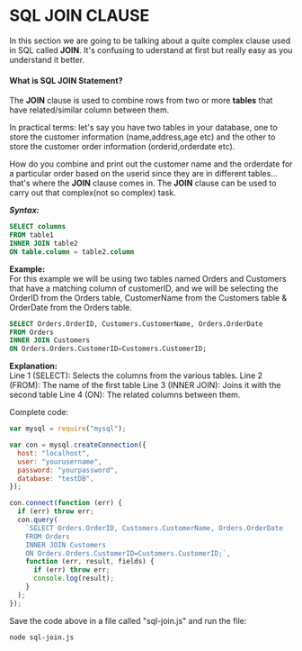 # SQL JOIN CLAUSE

In this section we are going to be talking about a quite complex clause used in SQL called **JOIN**. It's confusing to uderstand at first but really easy as you understand it better.

#### What is SQL JOIN Statement?<br>

The **JOIN** clause is used to combine rows from two or more **tables** that have related/similar column between them.

In practical terms: let's say you have two tables in your database, one to store the customer information (name,address,age etc) and the other to store the customer order information (orderid,orderdate etc).

How do you combine and print out the customer name and the orderdate for a particular order based on the userid since they are in different tables... that's where the **JOIN** clause comes in.
The **JOIN** clause can be used to carry out that complex(not so complex) task.

**_Syntax:_**<br>

```sql
SELECT columns
FROM table1
INNER JOIN table2
ON table.column = table2.column
```

**Example:**<br>
For this example we will be using two tables named Orders and Customers that have a matching column of customerID, and we will be selecting the OrderID from the Orders table, CustomerName from the Customers table & OrderDate from the Orders table.

```sql
SELECT Orders.OrderID, Customers.CustomerName, Orders.OrderDate
FROM Orders
INNER JOIN Customers
ON Orders.Orders.CustomerID=Customers.CustomerID;
```

**Explanation:**<br>
Line 1 (SELECT): Selects the columns from the various tables.
Line 2 (FROM): The name of the first table
Line 3 (INNER JOIN): Joins it with the second table
Line 4 (ON): The related columns between them.

Complete code:

```js
var mysql = require("mysql");

var con = mysql.createConnection({
  host: "localhost",
  user: "yourusername",
  password: "yourpassword",
  database: "testDB",
});

con.connect(function (err) {
  if (err) throw err;
  con.query(
    `SELECT Orders.OrderID, Customers.CustomerName, Orders.OrderDate
    FROM Orders
    INNER JOIN Customers
    ON Orders.Orders.CustomerID=Customers.CustomerID;`,
    function (err, result, fields) {
      if (err) throw err;
      console.log(result);
    }
  );
});
```

Save the code above in a file called "sql-join.js" and run the file:

```
node sql-join.js
```
